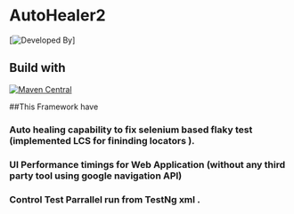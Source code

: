 # AutoHealer2
 [![Developed By](https://img.shields.io/badge/Developed%20by-Subhramonyu%20Das-green)]

## Build with
[![Maven Central](https://img.shields.io/maven-central/v/com.epam.healenium/healenium-web.svg?label=Maven%20Central)](https://search.maven.org/search?q=g:%22com.epam.healenium%22%20AND%20a:%22healenium-web%22)

##This Framework have 

###   Auto healing capability to fix selenium based flaky test (implemented LCS for fininding locators ).
###   UI Performance timings for Web Application (without any third party tool using google navigation API)
###   Control Test Parrallel run  from TestNg xml . 

